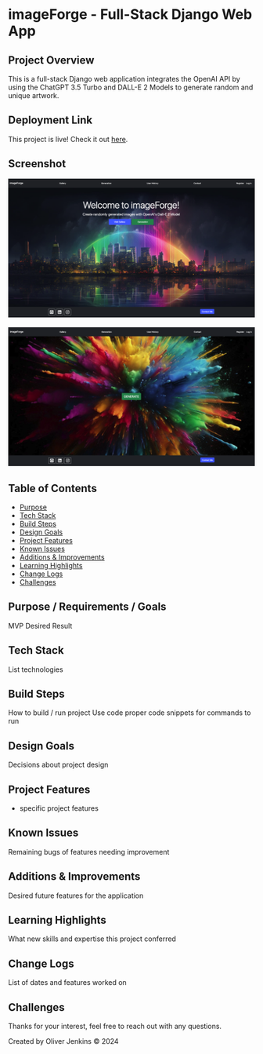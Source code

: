 # imageForge - Full-Stack Django Web App

## Project Overview
This is a full-stack Django web application integrates the OpenAI API by using the ChatGPT 3.5 Turbo and DALL-E 2 Models to generate random and unique artwork.

## Deployment Link
This project is live! Check it out [here](https://imageforgelive-e87a9f628780.herokuapp.com/).

## Screenshot
![imageForge Homepage](static/backgrounds/project-screenshot.png)
<br />
<br />
![imageForge Generation](static/backgrounds/project-screenshot-2.png)


## Table of Contents
- [Purpose](#purpose)
- [Tech Stack](#tech-stack)
- [Build Steps](#build-steps)
- [Design Goals](#design-goals)
- [Project Features](#project-features)
- [Known Issues](#known-issues)
- [Additions & Improvements](#additions)
- [Learning Highlights](#learning-highlights)
- [Change Logs](#change-logs)
- [Challenges](#challenges)


## Purpose / Requirements / Goals
MVP
Desired Result


## Tech Stack
List technologies


## Build Steps 
How to build / run project
Use code proper code snippets for commands to run




## Design Goals
Decisions about project design


## Project Features
  - specific project features


## Known Issues
Remaining bugs of features needing improvement


## Additions & Improvements
Desired future features for the application


## Learning Highlights
What new skills and expertise this project conferred


## Change Logs
List of dates and features worked on


## Challenges


Thanks for your interest, feel free to reach out with any questions.


Created by Oliver Jenkins © 2024








